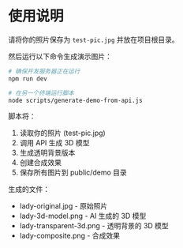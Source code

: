 # 使用说明

请将你的照片保存为 `test-pic.jpg` 并放在项目根目录。

然后运行以下命令生成演示图片：

```bash
# 确保开发服务器正在运行
npm run dev

# 在另一个终端运行脚本
node scripts/generate-demo-from-api.js
```

脚本将：
1. 读取你的照片 (test-pic.jpg)
2. 调用 API 生成 3D 模型
3. 生成透明背景版本
4. 创建合成效果
5. 保存所有图片到 public/demo 目录

生成的文件：
- lady-original.jpg - 原始照片
- lady-3d-model.png - AI 生成的 3D 模型
- lady-transparent-3d.png - 透明背景的 3D 模型
- lady-composite.png - 合成效果